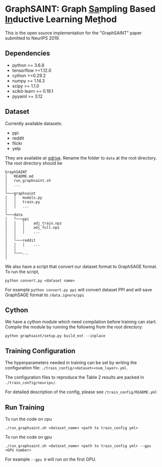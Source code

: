 # GraphSAINT: Graph <u>Sa</u>mpling Based <u>In</u>ductive Learning Me<u>t</u>hod

This is the open source implementation for the "GraphSAINT" paper submitted to NeurIPS 2019.


## Dependencies

* python >= 3.6.8
* tensorflow >=1.12.0
* cython >=0.29.2
* numpy >= 1.14.3
* scipy >= 1.1.0
* scikit-learn >= 0.19.1
* pyyaml >= 3.12

## Dataset

Currently available datasets:

* ppi
* reddit
* flickr
* yelp
  
They are available at [gdrive](https://drive.google.com/open?id=1zycmmDES39zVlbVCYs88JTJ1Wm5FbfLz). Rename the folder to `data` at the root directory.  The root directory should be

```
GraphSAINT
│   README.md
│   run_graphsaint.sh
│   ... 
│
└───graphsaint
│   │   models.py
│   │   train.py
│   │   ...
│   
└───data
│   └───ppi
│   │   │    adj_train.npz
│   │   │    adj_full.npz
│   │   │    ...
│   │   
│   └───reddit
│   │   │    ...
│   │
│   └───...
│
```

We also have a script that convert our dataset format to GraphSAGE format. To run the script,

`python convert.py <dataset name>`

For example `python convert.py ppi` will convert dataset PPI and will save GraphSAGE format to `/data.ignore/ppi`
  


## Cython

We have a cython module which need compilation before training can start. Compile the module by running the following from the root directory:

`python graphsaint/setup.py build_ext --inplace`

## Training Configuration

The hyperparameters needed in training can be set by writing the configuration file: `./train_config/<dataset><num_layer>.yml`.

The configuration files to reproduce the Table 2 results are packed in `./train_config/neurips/`.

For detailed description of the config, please see `/train_config/README.yml`

## Run Training

To run the code on cpu

`./run_graphsaint.sh <dataset_name> <path to train_config yml>`

To run the code on gpu

`./run_graphsaint.sh <dataset_name> <path to train_config yml> --gpu <GPU number>`

For example `--gpu 0` will run on the first GPU. 

